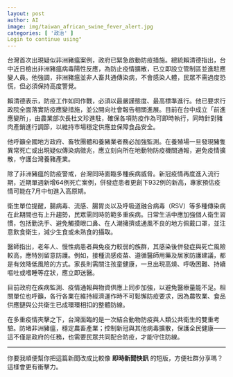 ```yaml
---
layout: post
author: AI
image: img/taiwan_african_swine_fever_alert.jpg
categories: [ '政治' ]
Login to continue using"
---
```

台灣首次出現疑似非洲豬瘟案例，政府已緊急啟動防疫措施。總統賴清德指出，台中近日檢出非洲豬瘟病毒陽性反應，為防止疫情擴散，已立即設立管制區並進駐應變人員。他強調，非洲豬瘟並非人畜共通傳染病，不會感染人體，民眾不需過度恐慌，但必須保持高度警覺。  

賴清德表示，防疫工作如同作戰，必須以最嚴謹態度、最高標準進行。他已要求行政院全面落實防疫應變措施，並公開向社會報告相關進展。目前在台中成立「前進應變所」，由農業部次長杜文珍進駐，確保各項防疫作為可即時執行，同時針對豬肉產銷進行調節，以維持市場穩定供應並保障食品安全。  

他呼籲全國地方政府、畜牧團體和養豬業者務必加強監測。在養殖場一旦發現豬隻異常死亡或出現疑似傳染病徵兆，應立刻向所在地動物防疫機關通報，避免疫情擴散，守護台灣養豬產業。  

除了非洲豬瘟的防疫警戒，台灣同時面臨多種疾病威脅。新冠疫情再度進入流行期，近期單週新增64例死亡案例，併發症患者更創下932例的新高，專家預估疫情可能在7月中旬進入高原期。  

衛生單位提醒，腸病毒、流感、腸胃炎以及呼吸道融合病毒（RSV）等多種傳染病在此期間也有上升趨勢，民眾需同時防範多重疾病。日常生活中應加強個人衛生習慣，包括勤洗手、避免觸摸眼口鼻、在人潮擁擠或通風不良的地方佩戴口罩，並注意飲食衛生，減少生食或未熟食的攝取。  

醫師指出，老年人、慢性病患者與免疫力較弱的族群，其感染後併發症與死亡風險較高，應特別留意防護。例如，接種流感疫苗、遵循醫師用藥及居家防護建議，都是有效降低風險的方式。家長則需關注孩童健康，一旦出現高燒、呼吸困難、持續嘔吐或嗜睡等症狀，應立即送醫。  

目前政府在疾病監測、疫情通報與物資供應上同步加強，以避免醫療量能不足。相關單位也呼籲，各行各業在維持經濟運作時不可鬆懈防疫要求，因為農牧業、食品供應鏈與公共衛生已成環環相扣的整體防線。  

在多重疫情夾擊之下，台灣面臨的是一次結合動物防疫與人類公共衛生的雙重考驗。防堵非洲豬瘟，穩定農畜產業；控制新冠與其他病毒擴散，保護全民健康——這不僅是政府的任務，也需要民眾共同配合防疫，才能守住防線。  

---

你要我順便幫你把這篇新聞改成比較像 **即時新聞快訊** 的短版，方便社群分享嗎？這樣會更有衝擊力。